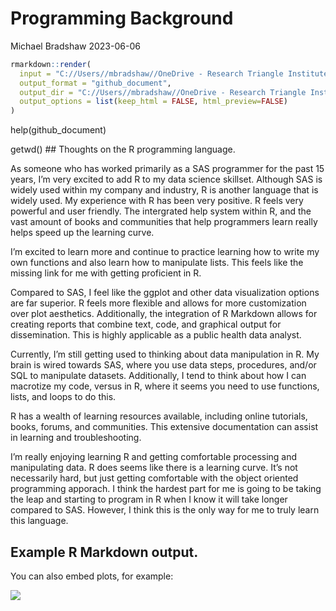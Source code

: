 Programming Background
================
Michael Bradshaw
2023-06-06

``` r
rmarkdown::render(
  input = "C://Users//mbradshaw//OneDrive - Research Triangle Institute//Documents//Graduate School Courses//ST 558//Blog Update//mikebrad140.github.io//_RMD//2023-06-06-blog-post-number2.Rmd",
  output_format = "github_document",
  output_dir = "C://Users//mbradshaw//OneDrive - Research Triangle Institute//Documents//Graduate School Courses//ST 558//Blog Update//mikebrad140.github.io//_posts",
  output_options = list(keep_html = FALSE, html_preview=FALSE)
)
```

help(github_document)

getwd() \## Thoughts on the R programming language.

As someone who has worked primarily as a SAS programmer for the past 15
years, I’m very excited to add R to my data science skillset. Although
SAS is widely used within my company and industry, R is another language
that is widely used. My experience with R has been very positive. R
feels very powerful and user friendly. The intergrated help system
within R, and the vast amount of books and communities that help
programmers learn really helps speed up the learning curve.

I’m excited to learn more and continue to practice learning how to write
my own functions and also learn how to manipulate lists. This feels like
the missing link for me with getting proficient in R.

Compared to SAS, I feel like the ggplot and other data visualization
options are far superior. R feels more flexible and allows for more
customization over plot aesthetics. Additionally, the integration of R
Markdown allows for creating reports that combine text, code, and
graphical output for dissemination. This is highly applicable as a
public health data analyst.

Currently, I’m still getting used to thinking about data manipulation in
R. My brain is wired towards SAS, where you use data steps, procedures,
and/or SQL to manipulate datasets. Additionally, I tend to think about
how I can macrotize my code, versus in R, where it seems you need to use
functions, lists, and loops to do this.

R has a wealth of learning resources available, including online
tutorials, books, forums, and communities. This extensive documentation
can assist in learning and troubleshooting.

I’m really enjoying learning R and getting comfortable processing and
manipulating data. R does seems like there is a learning curve. It’s not
necessarily hard, but just getting comfortable with the object oriented
programming apporach. I think the hardest part for me is going to be
taking the leap and starting to program in R when I know it will take
longer compared to SAS. However, I think this is the only way for me to
truly learn this language.

## Example R Markdown output.

You can also embed plots, for example:

![](C://Users//mbradshaw//OneDrive%20-%20Research%20Triangle%20Institute//Documents//Graduate%20School%20Courses//ST%20558//Blog%20Update//mikebrad140.github.io//images/iris-1.png)<!-- -->
